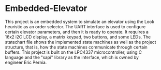 # Embedded-Elevator
This project is an embedded system to simulate an elevator using the Look heuristic as an order selector. The UART interface is used to configure certain elevator parameters, and then it is ready to operate. It requires a 16x2 i2C LCD display, a matrix keypad, two buttons, and some LEDs. The statechart file shows the implemented state machines as well as the project structure, that is, how the state machines communicate through certain buffers. This project is built on the LPC4337 microcontroller, using C language and the "sapi" library as the interface, which is owned by engineer Eric Pernia.
